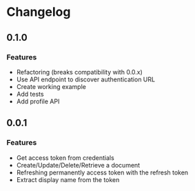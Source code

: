 Changelog
=========

0.1.0
-----

### Features

* Refactoring (breaks compatibility with 0.0.x)
* Use API endpoint to discover authentication URL
* Create working example
* Add tests
* Add profile API

0.0.1
-----

### Features

* Get access token from credentials
* Create/Update/Delete/Retrieve a document
* Refreshing permanently access token with the refresh token
* Extract display name from the token

